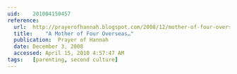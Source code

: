 ```yaml
---
uid:	201004150457
reference:
  url:	http://prayerofhannah.blogspot.com/2008/12/mother-of-four-overseas.html
  title:	"A Mother of Four Overseas…"
  publication:	Prayer of Hannah
  date:	December 3, 2008
  accessed:	April 15, 2010 4:57:47 AM
tags:	[parenting, second culture]
---
```

